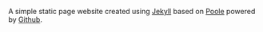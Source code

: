 A simple static page website created using [Jekyll](http://jekyllrb.com)  based on [Poole](http://getpoole.com) powered by [Github](https://github.com).

